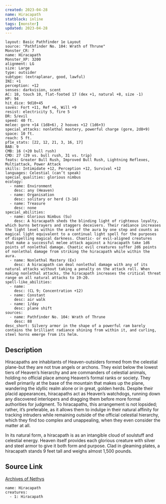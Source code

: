 ```yaml
---
created: 2023-04-28
name: Hiracapath
statblock: inline
tags: [monster]
updated: 2023-04-28
---
```

```statblock
layout: Basic Pathfinder 1e Layout
source: "Pathfinder No. 104: Wrath of Thrune"
Monster_CR: 7
name: Hiracapath
Monster_XP: 3200
alignment: LG
size: Large
type: outsider
subtype: (extraplanar, good, lawful)
INI: +1
perception: +12
senses: darkvision, scent
AC: 18, touch 10, flat-footed 17 (dex +1, natural +8, size -1)
HP: 94
hit_dice: 9d10+45
saves: Fort +11, Ref +6, Will +9
resist: electricity 5, fire 5
DR: 5/evil
speed: 40 ft.
melee: gore +14 (1d8+6), 2 hooves +12 (1d6+3)
special_attacks: nonlethal mastery, powerful charge (gore, 2d8+9)
space: 10 ft.
reach: 5 ft.
pf1e_stats: [22, 12, 21, 3, 16, 17]
BAB: 9
CMB: 16 (+20 bull rush)
CMD: 27 (29 vs. bull rush, 31 vs. trip)
feats: Greater Bull Rush, Improved Bull Rush, Lightning Reflexes, Multiattack, Power Attack
skills: Intimidate +12, Perception +12, Survival +12
languages: Celestial (can’t speak)
special_qualities: glorious nimbus
ecology:
  - name: Environment
    desc: any (Heaven)
  - name: Organisation
    desc: solitary or herd (3-16)
  - name: Treasure
    desc: none
special_abilities:
  - name: Glorious Nimbus (Su)
    desc: A hiracapath sheds the blinding light of righteous loyalty, which burns betrayers and staggers deceivers. Their radiance increases the light level within the area of the aura by one step and counts as magical light equivalent to a continual light spell for the purposes of dispelling magical darkness. Chaotic- or evil-aligned creatures that make a successful melee attack against a hiracapath take 1d6 points of nonlethal damage. Chaotic evil creatures suffer 2d6 points of nonlethal damage from striking the hiracapath while within the aura.
  - name: Nonlethal Mastery (Ex)
    desc: A hiracapath can deal nonlethal damage with any of its natural attacks without taking a penalty on the attack roll. When making nonlethal attacks, the hiracapath increases the critical threat range on all natural attacks to 19-20.
spell-like_abilities:
  - name:
    desc: (CL 9; Concentration +12)
  - name: Constant
    desc: air walk
  - name: 1/day
    desc: plane shift
sources:
  - name: Pathfinder No. 104: Wrath of Thrune
    desc: 88
desc_short: Silvery armor in the shape of a powerful ram barely contains the brilliant radiance shining from within it, and curling, steel horns emerge from its helm.
```
## Description
Hiracapaths are inhabitants of Heaven-outsiders formed from the celestial plane-but they are not true angels or archons. They exist below the lowest tiers of Heaven’s hierarchy and are commanders of celestial animals, holding no official place among Heaven’s formal ranks or society. They dwell primarily at the base of the mountain that makes up the plane, wandering the idyllic realm alone or in great, golden herds. Despite their placid appearances, hiracapaths act as Heaven’s watchdogs, running down any discovered interlopers and dragging them before more formal authorities for judgment. To hiracapaths, this arrangement is not lopsided; rather, it’s preferable, as it allows them to indulge in their natural affinity for tracking intruders while remaining outside of the official celestial hierarchy, which they find too complex and unappealing, when they even consider the matter at all.

In its natural form, a hiracapath is as an intangible cloud of soulstuff and celestial energy. Heaven itself provides each glorious creature with silver and steel armor to give it both form and purpose. Clad in gleaming plates, a hiracapath stands 9 feet tall and weighs almost 1,500 pounds.
## Source Link
[Archives of Nethys](https://aonprd.com/MonsterDisplay.aspx?ItemName=Hiracapath)
```encounter-table
name: Hiracapath
creatures:
  - 1: Hiracapath
```
